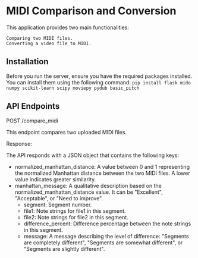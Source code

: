 # MIDI Comparison and Conversion

This application provides two main functionalities:

    Comparing two MIDI files.
    Converting a video file to MIDI.

## Installation

Before you run the server, ensure you have the required packages installed. You can install them using the following command:
  `pip install flask mido numpy scikit-learn scipy moviepy pydub basic_pitch`
## API Endpoints

POST /compare_midi

This endpoint compares two uploaded MIDI files.

Response:

The API responds with a JSON object that contains the following keys:

* normalized_manhattan_distance: A value between 0 and 1 representing the normalized Manhattan distance between the two MIDI files. A lower value indicates greater similarity.
* manhattan_message: A qualitative description based on the normalized_manhattan_distance value. It can be "Excellent", "Acceptable", or "Need to improve".
  * segment: Segment number.
  * file1: Note strings for file1 in this segment.
  * file2: Note strings for file2 in this segment.
  * difference_percent: Difference percentage between the note strings in this segment.
  * message: A message describing the level of difference: "Segments are completely different", "Segments are somewhat different", or "Segments are slightly different".
